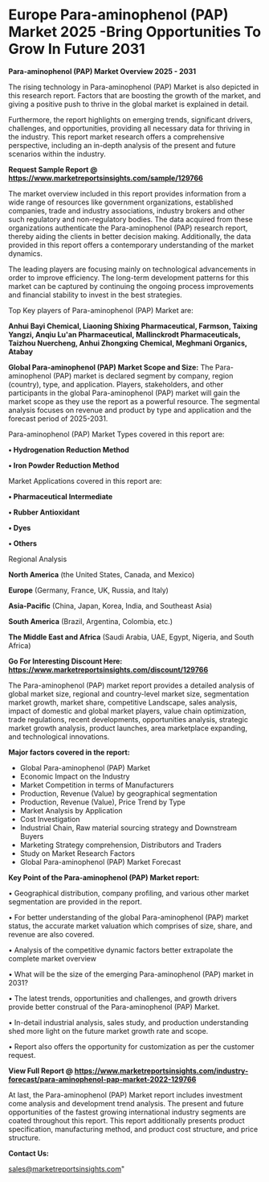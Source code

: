 # Europe Para-aminophenol (PAP) Market 2025 -Bring Opportunities To Grow In Future 2031

<Strong> Para-aminophenol (PAP) Market Overview 2025 - 2031</strong>

The rising technology in Para-aminophenol (PAP) Market is also depicted in this research report. Factors that are boosting the growth of the market, and giving a positive push to thrive in the global market is explained in detail.

Furthermore, the report highlights on emerging trends, significant drivers, challenges, and opportunities, providing all necessary data for thriving in the industry. This report market research offers a comprehensive perspective, including an in-depth analysis of the present and future scenarios within the industry.

<strong>Request Sample Report @ <a href=https://www.marketreportsinsights.com/sample/129766>https://www.marketreportsinsights.com/sample/129766</a></strong>

The market overview included in this report provides information from a wide range of resources like government organizations, established companies, trade and industry associations, industry brokers and other such regulatory and non-regulatory bodies. The data acquired from these organizations authenticate the Para-aminophenol (PAP) research report, thereby aiding the clients in better decision making. Additionally, the data provided in this report offers a contemporary understanding of the market dynamics.

The leading players are focusing mainly on technological advancements in order to improve efficiency. The long-term development patterns for this market can be captured by continuing the ongoing process improvements and financial stability to invest in the best strategies.

Top Key players of Para-aminophenol (PAP) Market are:

<strong>Anhui Bayi Chemical, Liaoning Shixing Pharmaceutical, Farmson, Taixing Yangzi, Anqiu Lu'an Pharmaceutical, Mallinckrodt Pharmaceuticals, Taizhou Nuercheng, Anhui Zhongxing Chemical, Meghmani Organics, Atabay</strong>

<strong><b>Global Para-aminophenol (PAP) Market Scope and Size:</b></strong>
The Para-aminophenol (PAP) market is declared segment by company, region (country), type, and application. Players, stakeholders, and other participants in the global Para-aminophenol (PAP) market will gain the market scope as they use the report as a powerful resource. The segmental analysis focuses on revenue and product by type and application and the forecast period of 2025-2031.

Para-aminophenol (PAP) Market Types covered in this report are:

<strong>• Hydrogenation Reduction Method

• Iron Powder Reduction Method</strong>

Market Applications covered in this report are:

<strong>• Pharmaceutical Intermediate

• Rubber Antioxidant

• Dyes

• Others</strong> 

Regional Analysis

<strong>North America</strong> (the United States, Canada, and Mexico)

<strong>Europe</strong> (Germany, France, UK, Russia, and Italy)

<strong>Asia-Pacific</strong> (China, Japan, Korea, India, and Southeast Asia)

<strong>South America</strong> (Brazil, Argentina, Colombia, etc.)

<strong>The Middle East and Africa</strong> (Saudi Arabia, UAE, Egypt, Nigeria, and South Africa)

<strong>Go For Interesting Discount Here: <a href=https://www.marketreportsinsights.com/discount/129766>https://www.marketreportsinsights.com/discount/129766</a></strong>

The Para-aminophenol (PAP) market report provides a detailed analysis of global market size, regional and country-level market size, segmentation market growth, market share, competitive Landscape, sales analysis, impact of domestic and global market players, value chain optimization, trade regulations, recent developments, opportunities analysis, strategic market growth analysis, product launches, area marketplace expanding, and technological innovations.

<strong><b>Major factors covered in the report:</b></strong>
<ul>
  <li>Global Para-aminophenol (PAP) Market </li>
  <li>Economic Impact on the Industry</li>
  <li>Market Competition in terms of Manufacturers</li>
  <li>Production, Revenue (Value) by geographical segmentation</li>
  <li>Production, Revenue (Value), Price Trend by Type</li>
  <li>Market Analysis by Application</li>
  <li>Cost Investigation</li>
  <li>Industrial Chain, Raw material sourcing strategy and Downstream Buyers</li>
  <li>Marketing Strategy comprehension, Distributors and Traders</li>
  <li>Study on Market Research Factors</li>
  <li>Global Para-aminophenol (PAP) Market Forecast</li>
</ul>

<strong><b>Key Point of the Para-aminophenol (PAP) Market report:</b></strong>

• Geographical distribution, company profiling, and various other market segmentation are provided in the report.

• For better understanding of the global Para-aminophenol (PAP) market status, the accurate market valuation which comprises of size, share, and revenue are also covered.

• Analysis of the competitive dynamic factors better extrapolate the complete market overview

• What will be the size of the emerging Para-aminophenol (PAP) market in 2031?

• The latest trends, opportunities and challenges, and growth drivers provide better construal of the Para-aminophenol (PAP) Market.

• In-detail industrial analysis, sales study, and production understanding shed more light on the future market growth rate and scope.

• Report also offers the opportunity for customization as per the customer request.

<strong><b>View Full Report @ <a href=https://www.marketreportsinsights.com/industry-forecast/para-aminophenol-pap-market-2022-129766>https://www.marketreportsinsights.com/industry-forecast/para-aminophenol-pap-market-2022-129766</a></b></strong>


At last, the Para-aminophenol (PAP) Market report includes investment come analysis and development trend analysis. The present and future opportunities of the fastest growing international industry segments are coated throughout this report. This report additionally presents product specification, manufacturing method, and product cost structure, and price structure.

<strong>Contact Us:</strong>

sales@marketreportsinsights.com"
